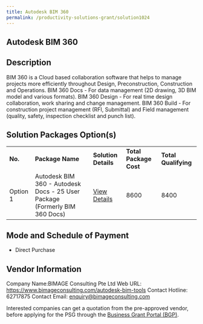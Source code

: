 ```yaml
---
title: Autodesk BIM 360
permalink: /productivity-solutions-grant/solution1024
---
```


## Autodesk BIM 360

## Description

BIM 360 is a Cloud based collaboration software that helps to manage projects more efficiently throughout Design, Preconstruction, Construction and Operations.
BIM 360 Docs - For data management (2D drawing, 3D BIM model and various formats).
BIM 360 Design - For real time design collaboration, work sharing and change management.
BIM 360 Build - For construction project management (RFI, Submittal) and Field management (quality, safety, inspection checklist and punch list).

## Solution Packages Option(s)

<table>
<tr>
<td><b>No.</b></td>
<td><b>Package Name</b></td>
<td><b>Solution Details</b></td>
<td><b>Total Package Cost</b></td>
<td><b>Total Qualifying</b></td>
</tr>
<tr>
<td>Option 1</td>
<td>Autodesk BIM 360 - Autodesk Docs - 25 User Package (Formerly BIM 360 Docs) </td>
<td><a href='https://www.gobusiness.gov.sg/images/psg/Desensitised_Bimage_Consulting_Annex_3_CR_wef_19_August_2021_Part_2.pdf'>View Details</a></td>
<td>8600</td>
<td>8400</td>
</tr>
</table>

## Mode and Schedule of Payment

 - Direct Purchase

## Vendor Information

 Company Name:BIMAGE Consulting Pte Ltd 
Web URL: https://www.bimageconsulting.com/autodesk-bim-tools 
Contact Hotline: 62717875 
Contact Email: enquiry@bimageconsulting.com 


Interested companies can get a quotation from the pre-approved vendor, before applying for the PSG through the <a href='https://www.businessgrants.gov.sg/'>Business Grant Portal (BGP)</a>.
